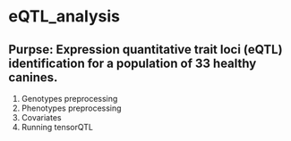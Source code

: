 # eQTL_analysis

## Purpse: Expression quantitative trait loci (eQTL) identification for a population of 33 healthy canines. 

1) Genotypes preprocessing
2) Phenotypes preprocessing
3) Covariates
4) Running tensorQTL 



